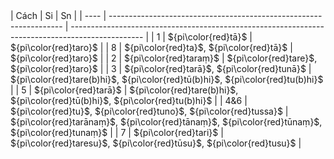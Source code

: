 <div class="declension-content" markdown="1">
| Cách | Si                                                                 | Sn                                                                                               |
| ---- | ------------------------------------------------------------------ | ------------------------------------------------------------------------------------------------ |
| 1    | ${pi\color{red}tā}$                                                | ${pi\color{red}taro}$                                                                            |
| 8    | ${pi\color{red}ta}$, ${pi\color{red}tā}$                           | ${pi\color{red}taro}$                                                                            |
| 2    | ${pi\color{red}taraṃ}$                                             | ${pi\color{red}tare}$, ${pi\color{red}taro}$                                                     |
| 3    | ${pi\color{red}tarā}$, ${pi\color{red}tunā}$                       | ${pi\color{red}tare(b)hi}$, ${pi\color{red}tū(b)hi}$, ${pi\color{red}tu(b)hi}$                   |
| 5    | ${pi\color{red}tarā}$                                              | ${pi\color{red}tare(b)hi}$, ${pi\color{red}tū(b)hi}$, ${pi\color{red}tu(b)hi}$                   |
| 4&6  | ${pi\color{red}tu}$, ${pi\color{red}tuno}$, ${pi\color{red}tussa}$ | ${pi\color{red}tarānaṃ}$, ${pi\color{red}tānaṃ}$, ${pi\color{red}tūnaṃ}$, ${pi\color{red}tunaṃ}$ |
| 7    | ${pi\color{red}tari}$                                              | ${pi\color{red}taresu}$, ${pi\color{red}tūsu}$, ${pi\color{red}tusu}$                            |</div>
